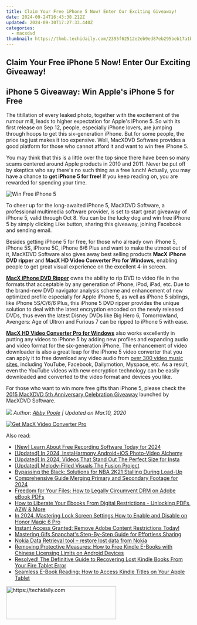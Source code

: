 ```yaml
---
title: Claim Your Free iPhone 5 Now! Enter Our Exciting Giveaway!
date: 2024-09-24T16:43:38.212Z
updated: 2024-09-30T17:27:33.440Z
categories:
  - macxdvd
thumbnail: https://thmb.techidaily.com/2395f62512e2eb9ed87eb295beb17a1b7424b2aaaf05f0c77e0e3c79be6147f6.jpg
---
```


## Claim Your Free iPhone 5 Now! Enter Our Exciting Giveaway!

## iPhone 5 Giveaway: Win Apple's iPhone 5 for Free

The titillation of every leaked photo, together with the excitement of the rumour mill, leads to higher expectation for Apple's iPhone 5\. So with its first release on Sep 12, people, especially iPhone lovers, are jumping through hoops to get this six-generation iPhone. But for some people, the price tag just makes it too expensive. Well, MacXDVD Software provides a good platform for those who cannot afford it and want to win free iPhone 5.

You may think that this is a little over the top since there have been so many scams centered around Apple products in 2010 and 2011\. Never be put off by skeptics who say there's no such thing as a free lunch! Actually, you may have a chance to **get iPhone 5 for free**! If you keep reading on, you are rewarded for spending your time.

![Win Free iPhone 5](https://www.macxdvd.com/mac-dvd-video-converter-how-to/article-image/zxh-iphone5-092601.jpg)

To cheer up for the long-awaited iPhone 5, MacXDVD Software, a professional multimedia software provider, is set to start great giveaway of iPhone 5, valid through Oct 8\. You can be the lucky dog and win free iPhone 5 by simply clicking Like button, sharing this giveaway, joining Facebook and sending email.

Besides getting iPhone 5 for free, for those who already own iPhone 5, iPhone 5S, iPhone 5C, iPhone 6/6 Plus and want to make the utmost out of it, MacXDVD Software also gives away best selling products **MacX iPhone DVD ripper** and **MacX HD Video Converter Pro for Windows**, enabling people to get great visual experience on the excellent 4-in screen.

[**MacX iPhone DVD Ripper**](https://tools.techidaily.com/macxdvd/products/) owns the ability to rip DVD to video file in the formats that acceptable by any generation of iPhone, iPod, iPad, etc. Due to the brand-new DVD navigator analysis scheme and enhancement of new optimized profile especially for Apple iPhone 5, as well as iPhone 5 siblings, like iPhone 5S/C/6/6 Plus, this iPhone 5 DVD ripper provides the unique solution to deal with the latest encryption encoded on the newly released DVDs, thus even the latest Disney DVDs like Big Hero 6, Tomorrowland, Avengers: Age of Ultron and Furious 7 can be ripped to iPhone 5 with ease.

[**MacX HD Video Converter Pro for Windows**](https://tools.techidaily.com/macxdvd/products/) also works excellently in putting any videos to iPhone 5 by adding new profiles and expanding audio and video format for the six-generation iPhone. The enhancement of video downloader is also a great leap for the iPhone 5 video converter that you can apply it to free download any video audio from [over 300 video music sites](https://tools.techidaily.com/macxdvd/products/), including YouTube, Facebook, Dailymotion, Myspace, etc. As a result, even the YouTube videos with new encryption technology can be easily downloaded and converted to the video format and devices you like.

For those who want to win more free gifts than iPhone 5, please check the [2015 MacXDVD 5th Anniversary Celebration Giveaway](https://tools.techidaily.com/macxdvd/products/) launched by MacXDVD Software. 

_![](https://www.macxdvd.com/mac-dvd-video-converter-how-to/../image-style/article-seo/icon1.png) Author: [Abby Poole](https://www.linkedin.com/in/abby-poole-6822b0104/) | Updated on Mar.10, 2020_

[![Get MacX Video Converter Pro](https://www.macxdvd.com/mac-dvd-video-converter-how-to/../adv/mvcp-banner-r.jpg)](https://tools.techidaily.com/macxdvd/products/)

<ins class="adsbygoogle"
     style="display:block"
     data-ad-format="autorelaxed"
     data-ad-client="ca-pub-7571918770474297"
     data-ad-slot="1223367746"></ins>

<ins class="adsbygoogle"
     style="display:block"
     data-ad-client="ca-pub-7571918770474297"
     data-ad-slot="8358498916"
     data-ad-format="auto"
     data-full-width-responsive="true"></ins>

<span class="atpl-alsoreadstyle">Also read:</span>
<div><ul>
<li><a href="https://screen-recording.techidaily.com/new-learn-about-free-recording-software-today-for-2024/"><u>[New] Learn About Free Recording Software Today for 2024</u></a></li>
<li><a href="https://instagram-clips.techidaily.com/updated-in-2024-instaharmony-androidplusios-photo-video-alchemy/"><u>[Updated] In 2024, InstaHarmony Android+iOS Photo-Video Alchemy</u></a></li>
<li><a href="https://instagram-video-recordings.techidaily.com/updated-in-2024-videos-that-stand-out-the-perfect-size-for-insta/"><u>[Updated] In 2024, Videos That Stand Out The Perfect Size for Insta</u></a></li>
<li><a href="https://article-knowledge.techidaily.com/updated-melody-filled-visuals-the-fusion-project/"><u>[Updated] Melody-Filled Visuals The Fusion Project</u></a></li>
<li><a href="https://program-issues.techidaily.com/bypassing-the-black-solutions-for-nba-2k21-stalling-during-load-up/"><u>Bypassing the Black: Solutions for NBA 2K21 Stalling During Load-Up</u></a></li>
<li><a href="https://extra-hints.techidaily.com/comprehensive-guide-merging-primary-and-secondary-footage-for-2024/"><u>Comprehensive Guide Merging Primary and Secondary Footage for 2024</u></a></li>
<li><a href="https://discover-amazing.techidaily.com/freedom-for-your-files-how-to-legally-circumvent-drm-on-adobe-ebook-pdfs/"><u>Freedom for Your Files: How to Legally Circumvent DRM on Adobe eBook PDFs</u></a></li>
<li><a href="https://discover-amazing.techidaily.com/how-to-liberate-your-ebooks-from-digital-restrictions-unlocking-pdfs-azw-and-more/"><u>How to Liberate Your Ebooks From Digital Restrictions - Unlocking PDFs, AZW & More</u></a></li>
<li><a href="https://easy-unlock-android.techidaily.com/in-2024-mastering-lock-screen-settings-how-to-enable-and-disable-on-honor-magic-6-pro-by-drfone-android/"><u>In 2024, Mastering Lock Screen Settings How to Enable and Disable on Honor Magic 6 Pro</u></a></li>
<li><a href="https://discover-amazing.techidaily.com/instant-access-granted-remove-adobe-content-restrictions-today/"><u>Instant Access Granted: Remove Adobe Content Restrictions Today!</u></a></li>
<li><a href="https://tiktok-video-recordings.techidaily.com/mastering-gifs-snapchats-step-by-step-guide-for-effortless-sharing/"><u>Mastering Gifs Snapchat's Step-By-Step Guide for Effortless Sharing</u></a></li>
<li><a href="https://review-topics.techidaily.com/nokia-data-retrieval-tool-restore-lost-data-from-nokia-by-fonelab-android-recover-data/"><u>Nokia Data Retrieval tool – restore lost data from Nokia</u></a></li>
<li><a href="https://discover-amazing.techidaily.com/removing-protective-measures-how-to-free-kindle-e-books-with-chinese-licensing-limits-on-android-devices/"><u>Removing Protective Measures: How to Free Kindle E-Books with Chinese Licensing Limits on Android Devices</u></a></li>
<li><a href="https://discover-amazing.techidaily.com/resolved-the-definitive-guide-to-recovering-lost-kindle-books-from-your-fire-tablet-error/"><u>Resolved! The Definitive Guide to Recovering Lost Kindle Books From Your Fire Tablet Error</u></a></li>
<li><a href="https://discover-amazing.techidaily.com/seamless-e-book-reading-how-to-access-kindle-titles-on-your-apple-tablet/"><u>Seamless E-Book Reading: How to Access Kindle Titles on Your Apple Tablet</u></a></li>
</ul></div>

<!-- affiliate ads begin -->
<a href="https://25home.pxf.io/c/5597632/2148645/16836" target="_top" id="2148645">
  <img src="//a.impactradius-go.com/display-ad/16836-2148645" border="0" alt="https://techidaily.com" width="300" height="90"/>
</a>
<img height="0" width="0" src="https://25home.pxf.io/i/5597632/2148645/16836" style="position:absolute;visibility:hidden;" border="0" />
<!-- affiliate ads end -->

